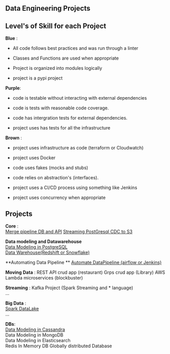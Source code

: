 ## Data Engineering Projects

## Level's of Skill for each Project

**Blue** :

* All code follows best practices and was run through a linter   

* Classes and Functions are used when appropriate  

* Project is organized into modules logically  

* project is a pypi project  

**Purple**:  


* code is testable without interacting with external dependencies

* code is tests with reasonable code coverage.

* code has intergration tests for external dependencies. 

* project uses has tests for all the infrastructure  

 
**Brown** :

* project uses infrastructure as code (terraform or Cloudwatch)  

* project uses Docker

* code uses fakes (mocks and stubs)

* code relies on abstraction's (interfaces).

* project uses a CI/CD process using something like Jenkins  

* project uses concurrency when appropriate  
  
  
## Projects     
 
**Core** :  
 [Merge pipeline DB and API](https://github.com/bclipp/data_engineering_projects/tree/master/project01)
 [Streaming PostGresql CDC to S3](https://github.com/bclipp/data_engineering_projects/tree/master/project02)   

**Data modeling and Datawarehouse**   
 [Data Modeling in PostgreSQL](https://github.com/bclipp/data_engineering_projects/tree/master/project03)  
 [Data Warehouse(Redshift or Snowflake)](https://github.com/bclipp/data_engineering_projects/tree/master/project05)  

**Automating Data Pipeline **
 [Automate DataPipeline (airflow or Jenkins)](https://github.com/bclipp/data_engineering_projects/tree/master/project07)

 **Moving Data** :
 REST API crud app (restaurant)
 Grps crud  app (Library)
AWS Lambda microservices (blockbuster)

**Streaming** : 
 Kafka Project (Spark Streaming and * language)  
...


**Big Data** :  
[Spark DataLake](https://github.com/bclipp/data_engineering_projects/tree/master/project06)  
...

**DBs**:  
 [Data Modeling in Cassandra](https://github.com/bclipp/data_engineering_projects/tree/master/project04)    
 Data Modeling in MongoDB  
  Data Modeling in Elasticsearch  
 Redis 
In Memory DB 
Globally distributed Database  
 




